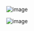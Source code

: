 ![image](https://github.com/yangshiteng/StatQuest-Study-Notes/assets/60442877/23854d10-0254-4167-a754-9a81d96dfed4)

![image](https://github.com/yangshiteng/StatQuest-Study-Notes/assets/60442877/d4be81f4-e65f-4a13-b747-49df4ed3db2d)
